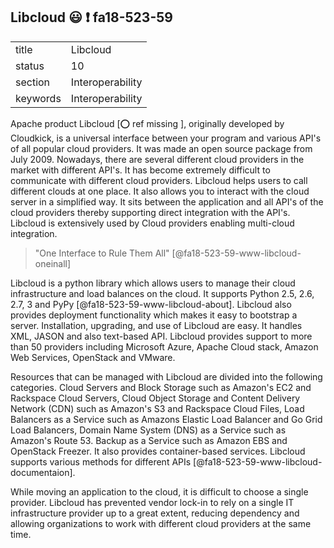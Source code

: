 ## Libcloud :smiley: :exclamation: fa18-523-59


|          |                  |
| -------- | ---------------- |
| title    | Libcloud         | 
| status   | 10               |
| section  | Interoperability |
| keywords | Interoperability |


Apache product Libcloud [:o: ref missing ], originally developed by Cloudkick, is a universal interface between your program and various API's of all popular cloud providers. It was made an open source package from July 2009. Nowadays, there are several different cloud providers in the market with different API's. It has become extremely difficult to communicate with different cloud providers. Libcloud helps users to call different clouds at one place. It also allows you to interact with the cloud server in a simplified way. It sits between the application and all API's of the cloud providers thereby supporting direct integration with the API's. Libcloud is extensively used by Cloud providers enabling multi-cloud integration.

> "One Interface to Rule Them All" [@fa18-523-59-www-libcloud-oneinall]

Libcloud is a python library which allows users to manage their cloud infrastructure and load balances on the cloud. It supports Python 2.5, 2.6, 2.7, 3 and PyPy [@fa18-523-59-www-libcloud-about]. Libcloud also provides deployment functionality which makes it easy to bootstrap a server. Installation, upgrading, and use of Libcloud are easy. It handles XML, JASON and also text-based API. Libcloud provides support to more than 50 providers including Microsoft Azure, Apache Cloud stack, Amazon Web Services, OpenStack and VMware.

Resources that can be managed with Libcloud are divided into the following categories. Cloud Servers and Block Storage such as Amazon's EC2 and Rackspace Cloud Servers, Cloud Object Storage and Content Delivery Network (CDN) such as Amazon's S3 and Rackspace Cloud Files, Load Balancers as a Service such as Amazons Elastic Load Balancer and Go Grid Load Balancers, Domain Name System (DNS) as a Service such as Amazon's Route 53. Backup as a Service such as Amazon EBS and OpenStack Freezer. It also provides container-based services. Libcloud supports various methods for different APIs [@fa18-523-59-www-libcloud-documentaion].

While moving an application to the cloud, it is difficult to choose a single provider. Libcloud has prevented vendor lock-in to rely on a single IT infrastructure provider up to a great extent, reducing dependency and allowing organizations to work with different cloud providers at the same time.
